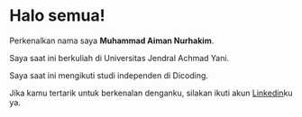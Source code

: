 # Halo semua! 

Perkenalkan nama saya **Muhammad Aiman Nurhakim**.<br>

Saya saat ini berkuliah di Universitas Jendral Achmad Yani.<br>

Saya saat ini mengikuti studi independen di Dicoding.<br>

Jika kamu tertarik untuk berkenalan denganku, silakan ikuti akun [Linkedin](www.linkedin.com/in/muhammad-aiman-nurhakim-1620a6220)ku ya.

